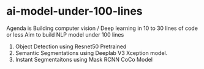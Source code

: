 # ai-model-under-100-lines
Agenda is Building computer vision / Deep learning in 10 to 30 lines of code or less
Aim to build NLP model under 100 lines

1. Object Detection using Resnet50 Pretrained 
2. Semantic Segmentations using Deeplab V3 Xception model. 
3. Instant Segmentaitons using Mask RCNN CoCo Model
